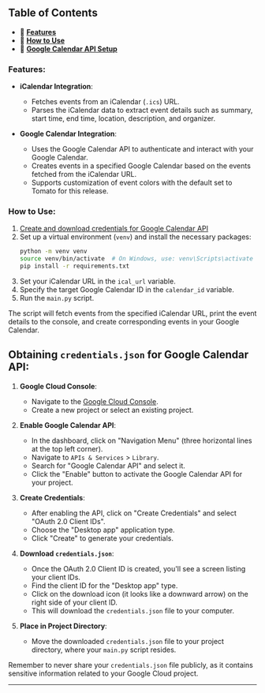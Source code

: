 ## Table of Contents

- 🚀 [**Features**](#features)
- 📖 [**How to Use**](#how-to-use)
- 🔑 [**Google Calendar API Setup**](#obtaining-credentialsjson-for-google-calendar-api)

### Features:

- **iCalendar Integration**:
  - Fetches events from an iCalendar (`.ics`) URL.
  - Parses the iCalendar data to extract event details such as summary, start time, end time, location, description, and organizer.

- **Google Calendar Integration**:
  - Uses the Google Calendar API to authenticate and interact with your Google Calendar.
  - Creates events in a specified Google Calendar based on the events fetched from the iCalendar URL.
  - Supports customization of event colors with the default set to Tomato for this release.

### How to Use:

1. [Create and download credentials for Google Calendar API](#obtaining-credentialsjson-for-google-calendar-api)
2. Set up a virtual environment (`venv`) and install the necessary packages: 
   ```bash
   python -m venv venv
   source venv/bin/activate  # On Windows, use: venv\Scripts\activate
   pip install -r requirements.txt
3. Set your iCalendar URL in the `ical_url` variable.
4. Specify the target Google Calendar ID in the `calendar_id` variable.
5. Run the `main.py` script.

The script will fetch events from the specified iCalendar URL, print the event details to the console, and create corresponding events in your Google Calendar.


## Obtaining `credentials.json` for Google Calendar API:

1. **Google Cloud Console**:
   - Navigate to the [Google Cloud Console](https://console.cloud.google.com/).
   - Create a new project or select an existing project.

2. **Enable Google Calendar API**:
   - In the dashboard, click on "Navigation Menu" (three horizontal lines at the top left corner).
   - Navigate to `APIs & Services` > `Library`.
   - Search for "Google Calendar API" and select it.
   - Click the "Enable" button to activate the Google Calendar API for your project.

3. **Create Credentials**:
   - After enabling the API, click on "Create Credentials" and select "OAuth 2.0 Client IDs".
   - Choose the "Desktop app" application type.
   - Click "Create" to generate your credentials.

4. **Download `credentials.json`**:
   - Once the OAuth 2.0 Client ID is created, you'll see a screen listing your client IDs.
   - Find the client ID for the "Desktop app" type.
   - Click on the download icon (it looks like a downward arrow) on the right side of your client ID.
   - This will download the `credentials.json` file to your computer.

5. **Place in Project Directory**:
   - Move the downloaded `credentials.json` file to your project directory, where your `main.py` script resides.

Remember to never share your `credentials.json` file publicly, as it contains sensitive information related to your Google Cloud project.

---

